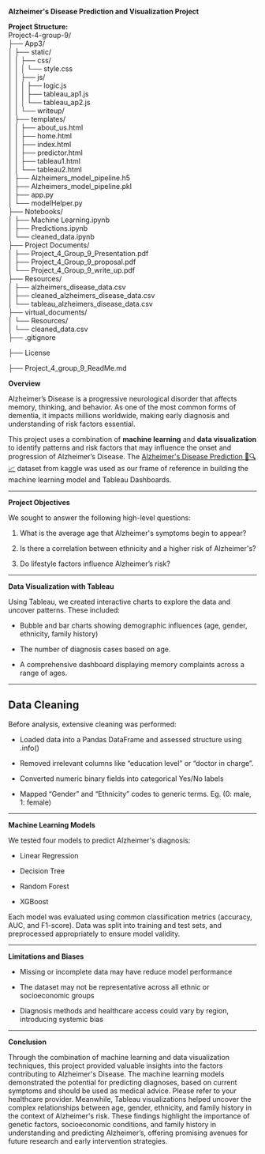 **Alzheimer's Disease Prediction and Visualization Project**

**Project Structure:**  
Project-4-group-9/  
├── App3/  
│   ├── static/  
│   │   ├── css/  
│   │   │   └── style.css  
│   │   ├── js/  
│   │   │   ├── logic.js  
│   │   │   ├── tableau\_ap1.js  
│   │   │   └── tableau\_ap2.js  
│   │   └── writeup/  
│   ├── templates/  
│   │   ├── about\_us.html  
│   │   ├── home.html  
│   │   ├── index.html  
│   │   ├── predictor.html  
│   │   ├── tableau1.html  
│   │   └── tableau2.html  
│   ├── Alzheimers\_model\_pipeline.h5  
│   ├── Alzheimers\_model\_pipeline.pkl  
│   ├── app.py  
│   └── modelHelper.py  
├── Notebooks/  
│   ├── Machine Learning.ipynb  
│   ├── Predictions.ipynb  
│   └── cleaned\_data.ipynb  
├── Project Documents/  
│   ├── Project\_4\_Group\_9\_Presentation.pdf  
│   ├── Project\_4\_Group\_9\_proposal.pdf  
│   └── Project\_4\_Group\_9\_write\_up.pdf  
├── Resources/  
│   ├── alzheimers\_disease\_data.csv  
│   ├── cleaned\_alzheimers\_disease\_data.csv  
│   └── tableau\_alzheimers\_disease\_data.csv  
├── virtual\_documents/  
│   └── Resources/  
│       └── cleaned\_data.csv  
├── .gitignore

├── License

├── Project_4_group_9_ReadMe.md

**Overview**

Alzheimer’s Disease is a progressive neurological disorder that affects memory, thinking, and behavior. As one of the most common forms of dementia, it impacts millions worldwide, making early diagnosis and understanding of risk factors essential.

This project uses a combination of **machine learning** and **data visualization** to identify patterns and risk factors that may influence the onset and progression of Alzheimer’s Disease. The [Alzheimer's Disease Prediction 🧠🔍📈](https://www.kaggle.com/code/adhamtarek147/alzheimer-s-disease-prediction) dataset from kaggle was used as our frame of reference in building the machine learning model and Tableau Dashboards.

---

**Project Objectives**

We sought to answer the following high-level questions:

1. What is the average age that Alzheimer's symptoms begin to appear?

2. Is there a correlation between ethnicity and a higher risk of Alzheimer's?

3. Do lifestyle factors influence Alzheimer’s risk?

---

**Data Visualization with Tableau**

Using Tableau, we created interactive charts to explore the data and uncover patterns. These included:

* Bubble and bar charts showing demographic influences (age, gender, ethnicity, family history)

* The number of diagnosis cases based on age.

* A comprehensive dashboard displaying memory complaints across a range of ages.

---

## **Data Cleaning**

Before analysis, extensive cleaning was performed:

* Loaded data into a Pandas DataFrame and assessed structure using .info()

* Removed irrelevant columns like “education level” or “doctor in charge”.

* Converted numeric binary fields into categorical Yes/No labels

* Mapped “Gender” and “Ethnicity” codes to generic terms. Eg. (0: male, 1: female)

---

**Machine Learning Models**

We tested four models to predict Alzheimer's diagnosis:

* Linear Regression

* Decision Tree

* Random Forest

* XGBoost

Each model was evaluated using common classification metrics (accuracy, AUC, and F1-score). Data was split into training and test sets, and preprocessed appropriately to ensure model validity.

---

**Limitations and Biases**

* Missing or incomplete data may have reduce model performance

* The dataset may not be representative across all ethnic or socioeconomic groups

* Diagnosis methods and healthcare access could vary by region, introducing systemic bias

---

 

**Conclusion**

Through the combination of machine learning and data visualization techniques, this project provided valuable insights into the factors contributing to Alzheimer's Disease. The machine learning models demonstrated the potential for predicting diagnoses, based on current symptoms and should be used as medical advice. Please refer to your healthcare provider. Meanwhile, Tableau visualizations helped uncover the complex relationships between age, gender, ethnicity, and family history in the context of Alzheimer's risk. These findings highlight the importance of genetic factors, socioeconomic conditions, and family history in understanding and predicting Alzheimer’s, offering promising avenues for future research and early intervention strategies. 


